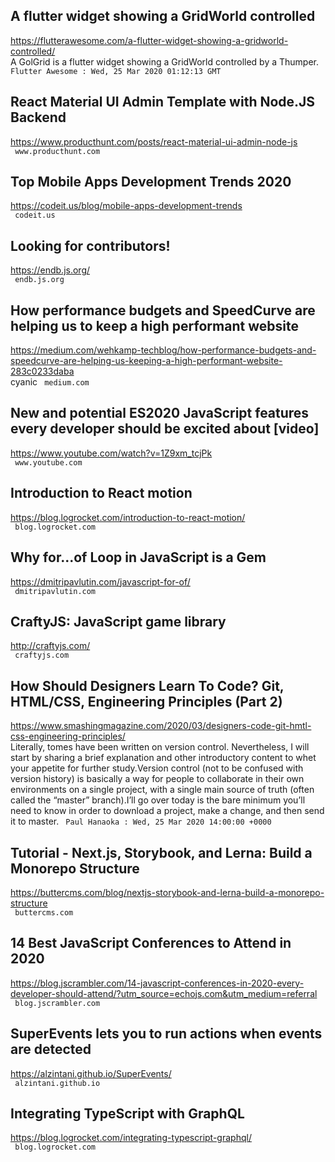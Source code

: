 ## A flutter widget showing a GridWorld controlled  
https://flutterawesome.com/a-flutter-widget-showing-a-gridworld-controlled/  
A GolGrid is a flutter widget showing a GridWorld controlled by a Thumper. ` Flutter Awesome : Wed, 25 Mar 2020 01:12:13 GMT`
  

## React Material UI Admin Template with Node.JS Backend  
https://www.producthunt.com/posts/react-material-ui-admin-node-js  
 ` www.producthunt.com`
  

## Top Mobile Apps Development Trends 2020  
https://codeit.us/blog/mobile-apps-development-trends  
 ` codeit.us`
  

## Looking for contributors!  
https://endb.js.org/  
 ` endb.js.org`
  

## How performance budgets and SpeedCurve are helping us to keep a high performant website  
https://medium.com/wehkamp-techblog/how-performance-budgets-and-speedcurve-are-helping-us-keeping-a-high-performant-website-283c0233daba  
cyanic ` medium.com`
  

## New and potential ES2020 JavaScript features every developer should be excited about [video]  
https://www.youtube.com/watch?v=1Z9xm_tcjPk  
 ` www.youtube.com`
  

## Introduction to React motion  
https://blog.logrocket.com/introduction-to-react-motion/  
 ` blog.logrocket.com`
  

## Why for...of Loop in JavaScript is a Gem  
https://dmitripavlutin.com/javascript-for-of/  
 ` dmitripavlutin.com`
  

## CraftyJS: JavaScript game library  
http://craftyjs.com/  
 ` craftyjs.com`
  

## How Should Designers Learn To Code? Git, HTML/CSS, Engineering Principles (Part 2)  
https://www.smashingmagazine.com/2020/03/designers-code-git-hmtl-css-engineering-principles/  
Literally, tomes have been written on version control. Nevertheless, I will start by sharing a brief explanation and other introductory content to whet your appetite for further study.Version control (not to be confused with version history) is basically a way for people to collaborate in their own environments on a single project, with a single main source of truth (often called the “master” branch).I’ll go over today is the bare minimum you’ll need to know in order to download a project, make a change, and then send it to master. ` Paul Hanaoka : Wed, 25 Mar 2020 14:00:00 +0000`
  

## Tutorial - Next.js, Storybook, and Lerna: Build a Monorepo Structure  
https://buttercms.com/blog/nextjs-storybook-and-lerna-build-a-monorepo-structure  
 ` buttercms.com`
  

## 14 Best JavaScript Conferences to Attend in 2020  
https://blog.jscrambler.com/14-javascript-conferences-in-2020-every-developer-should-attend/?utm_source=echojs.com&utm_medium=referral  
 ` blog.jscrambler.com`
  

## SuperEvents lets you to run actions when events are detected  
https://alzintani.github.io/SuperEvents/  
 ` alzintani.github.io`
  

## Integrating TypeScript with GraphQL  
https://blog.logrocket.com/integrating-typescript-graphql/  
 ` blog.logrocket.com`
  

